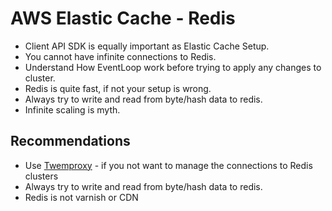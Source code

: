 # AWS Elastic Cache - Redis

- Client API SDK is equally important as Elastic Cache Setup.
- You cannot have infinite connections to Redis.
- Understand How EventLoop work before trying to apply any changes to cluster.
- Redis is quite fast, if not your setup is wrong.
- Always try to write and read from byte/hash data to redis.
- Infinite scaling is myth.

## Recommendations
- Use [Twemproxy](https://github.com/twitter/twemproxy) - if you not want to manage the connections to Redis clusters
- Always try to write and read from byte/hash data to redis.
- Redis is not varnish or CDN
